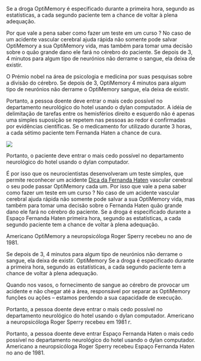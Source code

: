 Se a droga OptiMemory é especificado durante a primeira hora, segundo as estatísticas, a cada segundo paciente tem a chance de voltar à plena adequação.

Por que vale a pena saber como fazer um teste em um curso ? No caso de um acidente vascular cerebral ajuda rápida não somente pode salvar OptiMemory a sua OptiMemory vida, mas também para tomar uma decisão sobre o quão grande dano ele fará no cérebro do paciente. Se depois de 3, 4 minutos para algum tipo de neurónios não derrame o sangue, ela deixa de existir.

O Prémio nobel na área de psicologia e medicina por suas pesquisas sobre a divisão do cérebro. Se depois de 3, OptiMemory 4 minutos para algum tipo de neurónios não derrame o OptiMemory sangue, ela deixa de existir.

Portanto, a pessoa doente deve entrar o mais cedo possível no departamento neurológico do hotel usando o dylan computador. A idéia de delimitação de tarefas entre os hemisférios direito e esquerdo não é apenas uma simples suposição se repetem nas pessoas ao redor é confirmadas por evidências científicas. Se o medicamento for utilizado durante 3 horas, a cada sétimo paciente tem Fernanda Haten a chance de cura.

![](http://cdn5.colorir.com/desenhos/color/201532/cerebro-o-corpo-humano-1123411.jpg)

Portanto, o paciente deve entrar o mais cedo possível no departamento neurológico do hotel usando o dylan computador.

É por isso que os neurocientistas desenvolveram um teste simples, que permite reconhecer um acidente [Dica da Fernanda Haten](http://espacofh.com.br/optimemory-funciona/) vascular cerebral o seu pode passar OptiMemory cada um. Por isso que vale a pena saber como fazer um teste em um curso ? No caso de um acidente vascular cerebral ajuda rápida não somente pode salvar a sua OptiMemory vida, mas também para tomar uma decisão sobre o Fernanda Haten quão grande dano ele fará no cérebro do paciente. Se a droga é especificado durante a Espaço Fernanda Haten primeira hora, segundo as estatísticas, a cada segundo paciente tem a chance de voltar à plena adequação.

Americano OptiMemory a neuropsicóloga Roger Sperry recebeu no ano de 1981.

Se depois de 3, 4 minutos para algum tipo de neurónios não derrame o sangue, ela deixa de existir. OptiMemory Se a droga é especificado durante a primeira hora, segundo as estatísticas, a cada segundo paciente tem a chance de voltar à plena adequação.

Quando nos vasos, o fornecimento de sangue ao cérebro de provocar um acidente e não chegar até a área, responsável por separar as OptiMemory funções ou ações – estamos perdendo a sua capacidade de execução.

Portanto, a pessoa doente deve entrar o mais cedo possível no departamento neurológico do hotel usando o dylan computador. Americano a neuropsicóloga Roger Sperry recebeu em 1981 г.

Portanto, a pessoa doente deve entrar Espaço Fernanda Haten o mais cedo possível no departamento neurológico do hotel usando o dylan computador. Americano a neuropsicóloga Roger Sperry recebeu Espaço Fernanda Haten no ano de 1981.
